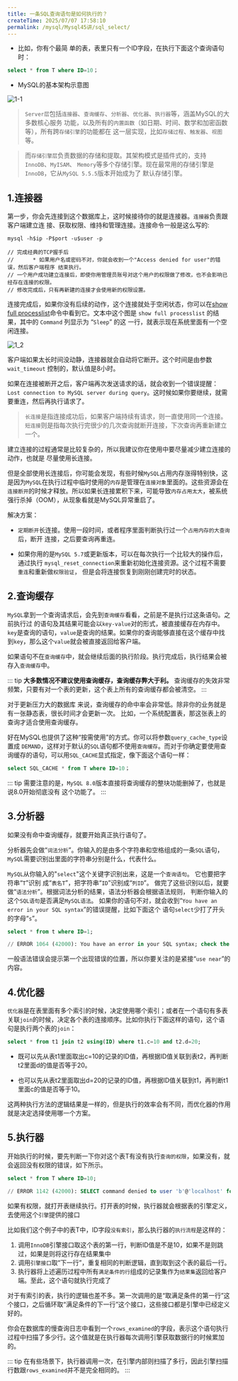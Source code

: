 ```yaml
---
title: 一条SQL查询语句是如何执行的？
createTime: 2025/07/07 17:58:10
permalink: /mysql/Mysql45讲/sql_select/
---
```


- 比如，你有个最简 单的表，表里只有一个ID字段，在执行下面这个查询语句时：

```sql
select * from T where ID=10；
```

- MySQL的基本架构示意图

![1-1](./img/1_1.png)

> `Server层`包括`连接器`、`查询缓存`、`分析器`、`优化器`、`执行器`等，涵盖MySQL的大多数核心服务 功能，以及所有的`内置函数`（如日期、时间、数学和加密函数等），所有跨`存储引擎`的功能都在 这一层实现，比如`存储过程`、`触发器`、`视图`等。

> 而`存储引擎层`负责数据的存储和提取。其架构模式是插件式的，支持`InnoDB`、`MyISAM`、 `Memory`等多个存储引擎。现在最常用的存储引擎是`InnoDB`，它从`MySQL 5.5.5`版本开始成为了 默认存储引擎。

## 1.连接器

第一步，你会先连接到这个数据库上，这时候接待你的就是连接器。`连接器`负责跟客户端建立连 接、获取权限、维持和管理连接。连接命令一般是这么写的:

```shell
mysql -h$ip -P$port -u$user -p  

// 完成经典的TCP握手后
//      * 如果用户名或密码不对，你就会收到一个"Access denied for user"的错误，然后客户端程序 结束执行。
// 一个用户成功建立连接后，即使你用管理员账号对这个用户的权限做了修改，也不会影响已经存在连接的权限。
// 修改完成后，只有再新建的连接才会使用新的权限设置。
```

连接完成后，如果你没有后续的动作，这个连接就处于空闲状态，你可以在[show full processlist](/mysql/Mysql实践技巧/processlist.md)命令中看到它。文本中这个图是 `show full processlist` 的结果，其中的 `Command` 列显示为 “`Sleep`” 的这 一行，就表示现在系统里面有一个空闲连接。

![1_2](./img/1_2.png)

客户端如果太长时间没动静，连接器就会自动将它断开。这个时间是由参数 `wait_timeout` 控制的，默认值是8小时。

如果在连接被断开之后，客户端再次发送请求的话，就会收到一个错误提醒： `Lost connection to MySQL server during query`。这时候如果你要继续，就需要重连，然后再执行请求了。

> `长连接`是指连接成功后，如果客户端持续有请求，则一直使用同一个连接。
> `短连接`则是指每次执行完很少的几次查询就断开连接，下次查询再重新建立一个。

建立连接的过程通常是比较复杂的，所以我建议你在使用中要尽量减少建立连接的动作，也就是 尽量使用长连接。

但是全部使用长连接后，你可能会发现，有些时候`MySQL`占用内存涨得特别快，这是因为`MySQL`在执行过程中临时使用的`内存`是管理在`连接对象`里面的。这些资源会在`连接断开`的时候才释放。所以如果长连接累积下来，可能导致`内存占用太大`，被系统强行杀掉（OOM），从现象看就是MySQL异常重启了。

解决方案：

* `定期断开`长连接。使用一段时间，或者程序里面判断执行过一个`占用内存的大查询`后，断开 连接，之后要查询再重连。

* 如果你用的是`MySQL 5.7`或更新版本，可以在每次执行一个比较大的操作后，通过执行 `mysql_reset_connection`来重新初始化连接资源。这个过程不需要`重连`和重新做`权限验证`， 但是会将连接恢复到刚刚创建完时的状态。


## 2.查询缓存

`MySQL`拿到一个查询请求后，会先到`查询缓存`看看，之前是不是执行过这条语句。之前执行过 的语句及其结果可能会以`key-value`对的形式，被直接缓存在内存中。`key`是查询的语句，`value`是查询的结果。如果你的查询能够直接在这个缓存中找到`key`，那么这个`value`就会被直接返回给客户端。

如果语句不在`查询缓存`中，就会继续后面的执行阶段。执行完成后，执行结果会被存入`查询缓存`中。

::: tip **大多数情况不建议使用查询缓存，查询缓存弊大于利。** 查询缓存的失效非常频繁，只要有对一个表的更新，这个表上所有的查询缓存都会被清空。
:::

对于更新压力大的数据库 来说，查询缓存的命中率会非常低。除非你的业务就是有一张静态表，很长时间才会更新一次。 比如，一个系统配置表，那这张表上的查询才适合使用查询缓存。

好在MySQL也提供了这种“按需使用”的方式。你可以将参数`query_cache_type`设置成 `DEMAND`，这样对于默认的`SQL`语句都不使用`查询缓存`。而对于你确定要使用查询缓存的语句，可以用`SQL_CACHE`显式指定，像下面这个语句一样：


```sql
select SQL_CACHE * from T where ID=10；
```

::: tip 需要注意的是，`MySQL 8.0`版本直接将查询缓存的整块功能删掉了，也就是说8.0开始彻底没有 这个功能了。
:::

## 3.分析器

如果没有命中查询缓存，就要开始真正执行语句了。

分析器先会做“`词法分析`”。你输入的是由多个字符串和空格组成的一条`SQL`语句，`MySQ`L需要识别出里面的字符串分别是什么，代表什么。

`MySQL`从你输入的"`select`"这个关键字识别出来，这是一个`查询语句`。
它也要把字符串“`T`”识别 成“`表名T`”，把字符串“`ID`”识别成“`列ID`”。 
做完了这些识别以后，就要做“`语法分析`”。根据词法分析的结果，语法分析器会根据语法规则， 判断你输入的这个`SQL语句`是否满足`MySQL语法`。 如果你的语句不对，就会收到“`You have an error in your SQL syntax`”的错误提醒，比如下面这个 语句`select`少打了开头的字母“`s`”。

```sql
select * from t where ID=1;

// ERROR 1064 (42000): You have an error in your SQL syntax; check the manual that corresponds to ...
```

一般语法错误会提示第一个出现错误的位置，所以你要关注的是紧接“`use near`”的内容。

## 4.优化器

`优化器`是在表里面有多个索引的时候，决定使用哪个索引；或者在一个语句有多表关联`join`的时候，决定各个表的连接顺序。比如你执行下面这样的语句，这个语句是执行两个表的`join`：

```sql
select * from t1 join t2 using(ID) where t1.c=10 and t2.d=20;
```

- 既可以先从表t1里面取出c=10的记录的ID值，再根据ID值关联到表t2，再判断t2里面d的值是否等于20。

- 也可以先从表t2里面取出d=20的记录的ID值，再根据ID值关联到t1，再判断t1里面c的值是否等于10。

这两种执行方法的逻辑结果是一样的，但是执行的效率会有不同，而优化器的作用就是决定选择使用哪一个方案。


## 5.执行器

开始执行的时候，要先判断一下你对这个表T有没有执行`查询的权限`，如果没有，就会返回没有权限的错误，如下所示。

```sql
select * from T where ID=10;

// ERROR 1142 (42000): SELECT command denied to user 'b'@'localhost' for table 'T'
```

如果有权限，就打开表继续执行。打开表的时候，执行器就会根据表的引擎定义，去使用这个`引擎`提供的接口

比如我们这个例子中的表T中，ID字段`没有索引`，那么执行器的`执行流程`是这样的：

1. 调用`InnoDB`引擎接口取这个表的第一行，判断ID值是不是10，如果不是则跳过，如果是则将这行存在结果集中
2. 调用`引擎接口`取“下一行”，重复相同的判断逻辑，直到取到这个表的最后一行。
3. 执行器将上述遍历过程中所有`满足条件的行`组成的记录集作为`结果集`返回给客户端。至此，这个语句就执行完成了

对于有索引的表，执行的逻辑也差不多。第一次调用的是“取满足条件的第一行”这个接口，之后循环取“满足条件的下一行”这个接口，这些接口都是引擎中已经定义好的。


你会在数据库的慢查询日志中看到一个`rows_examined`的字段，表示这个语句执行过程中扫描了多少行。这个值就是在执行器每次调用引擎获取数据行的时候累加的。

::: tip 在有些场景下，执行器调用一次，在引擎内部则扫描了多行，因此引擎扫描行数跟`rows_examined`并不是完全相同的。
:::